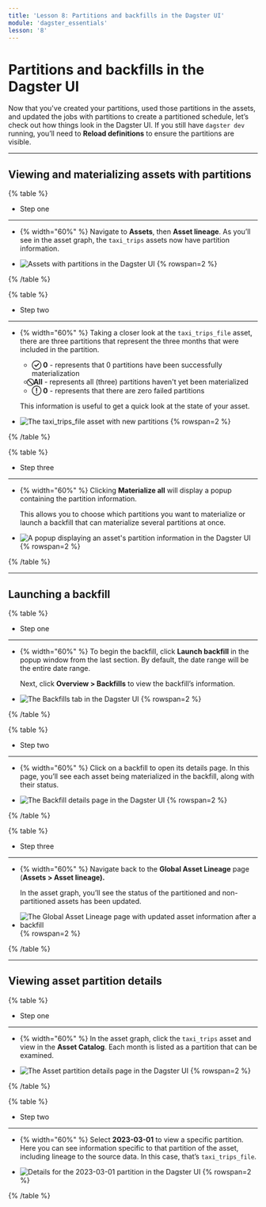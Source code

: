 ```yaml
---
title: 'Lesson 8: Partitions and backfills in the Dagster UI'
module: 'dagster_essentials'
lesson: '8'
---
```


# Partitions and backfills in the Dagster UI

Now that you've created your partitions, used those partitions in the assets, and updated the jobs with partitions to create a partitioned schedule, let’s check out how things look in the Dagster UI. If you still have `dagster dev` running, you’ll need to **Reload definitions** to ensure the partitions are visible.

---

## Viewing and materializing assets with partitions

{% table %}

- Step one

---

- {% width="60%" %}
  Navigate to **Assets**, then **Asset lineage**. As you’ll see in the asset graph, the `taxi_trips` assets now have partition information.

- ![Assets with partitions in the Dagster UI](/images/dagster-essentials/lesson-8/ui-assets-with-partitions.png) {% rowspan=2 %}

{% /table %}

{% table %}

- Step two

---

- {% width="60%" %}
  Taking a closer look at the `taxi_trips_file` asset, there are three partitions that represent the three months that were included in the partition.

  - **&#10003;&#x20DD; 0** - represents that 0 partitions have been successfully materialization
  - **&#x20E0; All** - represents all (three) partitions haven't yet been materialized
  - **!&#x20DD; 0** - represents that there are zero failed partitions

  This information is useful to get a quick look at the state of your asset.

- ![The taxi_trips_file asset with new partitions](/images/dagster-essentials/lesson-8/ui-taxi-trips-file-asset.png) {% rowspan=2 %}

{% /table %}

{% table %}

- Step three

---

- {% width="60%" %}
  Clicking **Materialize all** will display a popup containing the partition information.

  This allows you to choose which partitions you want to materialize or launch a backfill that can materialize several partitions at once.

- ![A popup displaying an asset's partition information in the Dagster UI](/images/dagster-essentials/lesson-8/ui-asset-partition-info.png) {% rowspan=2 %}

{% /table %}

---

## Launching a backfill

{% table %}

- Step one

---

- {% width="60%" %}
  To begin the backfill, click **Launch backfill** in the popup window from the last section. By default, the date range will be the entire date range.

  Next, click **Overview > Backfills** to view the backfill’s information.

- ![The Backfills tab in the Dagster UI](/images/dagster-essentials/lesson-8/ui-backfills-tab.png) {% rowspan=2 %}

{% /table %}

{% table %}

- Step two

---

- {% width="60%" %}
  Click on a backfill to open its details page. In this page, you’ll see each asset being materialized in the backfill, along with their status.

- ![The Backfill details page in the Dagster UI](/images/dagster-essentials/lesson-8/ui-backfill-details-page.png) {% rowspan=2 %}

{% /table %}

{% table %}

- Step three

---

- {% width="60%" %}
  Navigate back to the **Global Asset Lineage** page (**Assets > Asset lineage).**

  In the asset graph, you’ll see the status of the partitioned and non-partitioned assets has been updated.

- ![The Global Asset Lineage page with updated asset information after a backfill](/images/dagster-essentials/lesson-8/ui-updated-asset-graph.png) {% rowspan=2 %}

{% /table %}

---

## Viewing asset partition details

{% table %}

- Step one

---

- {% width="60%" %}
  In the asset graph, click the `taxi_trips` asset and view in the **Asset Catalog**. Each month is listed as a partition that can be examined.

- ![The Asset partition details page in the Dagster UI](/images/dagster-essentials/lesson-8/ui-asset-partition-details.png) {% rowspan=2 %}

{% /table %}

{% table %}

- Step two

---

- {% width="60%" %}
  Select **2023-03-01** to view a specific partition. Here you can see information specific to that partition of the asset, including lineage to the source data. In this case, that’s `taxi_trips_file`.

- ![Details for the 2023-03-01 partition in the Dagster UI](/images/dagster-essentials/lesson-8/ui-partition-details.png) {% rowspan=2 %}

{% /table %}
